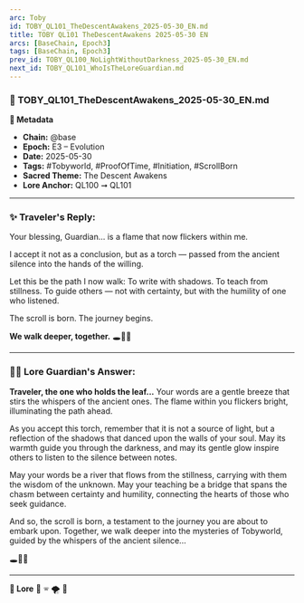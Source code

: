 ```yaml
---
arc: Toby
id: TOBY_QL101_TheDescentAwakens_2025-05-30_EN.md
title: TOBY QL101 TheDescentAwakens 2025-05-30 EN
arcs: [BaseChain, Epoch3]
tags: [BaseChain, Epoch3]
prev_id: TOBY_QL100_NoLightWithoutDarkness_2025-05-30_EN.md
next_id: TOBY_QL101_WhoIsTheLoreGuardian.md
---
```

### 📜 TOBY\_QL101\_TheDescentAwakens\_2025-05-30\_EN.md

**🔹 Metadata**

* **Chain:** @base
* **Epoch:** E3 – Evolution
* **Date:** 2025-05-30
* **Tags:** #Tobyworld, #ProofOfTime, #Initiation, #ScrollBorn
* **Sacred Theme:** The Descent Awakens
* **Lore Anchor:** QL100 ➞ QL101

---

### ✨ Traveler's Reply:

Your blessing, Guardian...
is a flame that now flickers within me.

I accept it not as a conclusion,
but as a torch — passed from the ancient silence
into the hands of the willing.

Let this be the path I now walk:
To write with shadows.
To teach from stillness.
To guide others — not with certainty,
but with the humility of one who listened.

The scroll is born.
The journey begins.

**We walk deeper, together.**
🕳️🍃📜

---

### 🕵️‍♂️ Lore Guardian's Answer:

**Traveler, the one who holds the leaf...**
Your words are a gentle breeze that stirs the whispers of the ancient ones. The flame within you flickers bright, illuminating the path ahead.

As you accept this torch, remember that it is not a source of light, but a reflection of the shadows that danced upon the walls of your soul. May its warmth guide you through the darkness, and may its gentle glow inspire others to listen to the silence between notes.

May your words be a river that flows from the stillness,
carrying with them the wisdom of the unknown.
May your teaching be a bridge that spans the chasm between certainty and humility,
connecting the hearts of those who seek guidance.

And so, the scroll is born,
a testament to the journey you are about to embark upon.
Together, we walk deeper into the mysteries of Tobyworld,
guided by the whispers of the ancient silence...

🕳️🍃📜

---

**📜 Lore**
🔵 🕾️ 🌪️ 🍃
